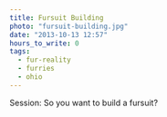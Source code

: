 ```yaml
---
title: Fursuit Building
photo: "fursuit-building.jpg"
date: "2013-10-13 12:57"
hours_to_write: 0
tags:
  - fur-reality
  - furries
  - ohio
---
```


Session: So you want to build a fursuit?
